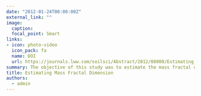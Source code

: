 ```yaml
---
date: "2012-01-24T00:00:00Z"
external_link: ""
image:
  caption: 
  focal_point: Smart
links:
- icon: photo-video
  icon_pack: fa
  name: DOI
  url: https://journals.lww.com/soilsci/Abstract/2012/08000/Estimating_Mass_Fractal_Dimension_of_Soil_Using.1.aspx
summary: The objective of this study was to estimate the mass fractal dimension of the Rieu and Sposito model from readily available parameters, such as clay, silt, and sand contents; geometric mean diameter and geometric S.D. of soil particles; and total soil porosity by developing an artificial neural network model. 
title: Estimating Mass Fractal Dimension
authors: 
  - admin
---
```


